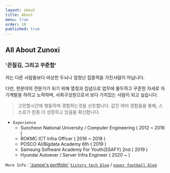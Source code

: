 ```yaml
---
layout: about
title: About
menu: true
order: 10
published: true
---
```


## All About Zunoxi

### '끈질김, 그리고 꾸준함' 

저는 다른 사람들보다 비상한 두뇌나 엄청난 집중력을 가진사람이 아닙니다. 

다만, 한분야의 전문가가 되기 위해 열정과 집념으로 업무에 몰두하고 꾸준한 자세로 자기계발을 하려고 노력하며, 사회구성원으로서 보다 가치있는 사람이 되고 싶습니다.

> 고민할시간에 행동하며 경험하는것을 선호합니다. 값진 여러 경험들을 통해, 스스로가 한층 더 성장하고 있음을 확신합니다.

- `Experience`
	- Suncheon National University / Computer Engineering ( 2012 ~ 2016 )
    - ROKMC ICT Infra Officer ( 2016 ~ 2018 )
    - POSCO AI/Bigdata Academy 6th ( 2019 )
	- Samsung Software Academy For Youth(SSAFY) 2nd ( 2019 )
    - Hyundai Autoever / Server Infra Engineer ( 2020 ~ )
    
`More Info` : ['zunoxi's portfolio'](http://zunoxi.ddns.net/main.html)
[`tistory tech blog`](https://zunoxi.tistory.com/) / [`naver football blog`](https://blog.naver.com/cross9308)
